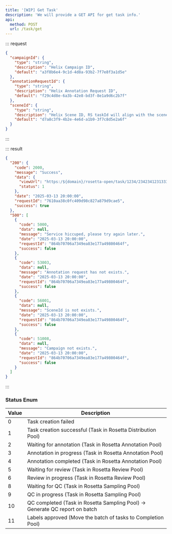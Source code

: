 ```yaml
---
title: '[WIP] Get Task'
description: 'We will provide a GET API for get task info.'
api:
  method: POST
  url: /task/get
---
```


::: request

```json [body]
{
  "campaignId": {
    "type": "string",
    "description": "Helix Campaign ID",
    "default": "a3f8b6e4-9c1d-4d8a-93b2-7f7e8f3a1d5e"
  },
  "annotationRequestId": {
    "type": "string",
    "description": "Helix Annotation Request ID",
    "default": "f29c4d8e-6a3b-42e8-bd3f-8e1a9d6c2b7f"
  },
  "sceneId": {
    "type": "string",
    "description": "Helix Scene ID, RS taskId will align with the sceneId.",
    "default": "d7a8c3f9-4b2e-4e6d-a1b9-3f7c8d5e2a6f"
  }
}
```

:::

::: result

```json [responses]
{
  "200": {
    "code": 2000,
    "message": "Success",
    "data": {
      "viewUrl": "https:/${domain}/rosetta-open/task/1234/234234123133374715904/viewOnly",
      "status": 1
    },
    "date": "2025-03-13 20:00:00",
    "requestId": "7610aa38c0fc409d98c827a879d9cae5",
    "success": true
  },
  "500": [
    {
      "code": 5000,
      "data": null,
      "message": "Service hiccuped, please try again later.",
      "date": "2025-03-13 20:00:00",
      "requestId": "864b70706a7349ea83e177a49800464f",
      "success": false
    },
    {
      "code": 53003,
      "data": null,
      "message": "Annotation request has not exists.",
      "date": "2025-03-13 20:00:00",
      "requestId": "864b70706a7349ea83e177a49800464f",
      "success": false
    },
    {
      "code": 56001,
      "data": null,
      "message": "SceneId is not exists.",
      "date": "2025-03-13 20:00:00",
      "requestId": "864b70706a7349ea83e177a49800464f",
      "success": false
    },
    {
      "code": 51008,
      "data": null,
      "message": "Campaign not exists.",
      "date": "2025-03-13 20:00:00",
      "requestId": "864b70706a7349ea83e177a49800464f",
      "success": false
    }
  ]
}
```

:::

### Status Enum

| Value | Description                                                                 |
| ----- | --------------------------------------------------------------------------- |
| 0     | Task creation failed                                                        |
| 1     | Task creation successful (Task in Rosetta Distribution Pool)                |
| 2     | Waiting for annotation (Task in Rosetta Annotation Pool)                    |
| 3     | Annotation in progress (Task in Rosetta Annotation Pool)                    |
| 4     | Annotation completed (Task in Rosetta Annotation Pool)                      |
| 5     | Waiting for review (Task in Rosetta Review Pool)                            |
| 6     | Review in progress (Task in Rosetta Review Pool)                            |
| 8     | Waiting for QC (Task in Rosetta Sampling Pool)                              |
| 9     | QC in progress (Task in Rosetta Sampling Pool)                              |
| 10    | QC completed (Task in Rosetta Sampling Pool) -> Generate QC report on batch |
| 11    | Labels approved (Move the batch of tasks to Completion Pool)                |
